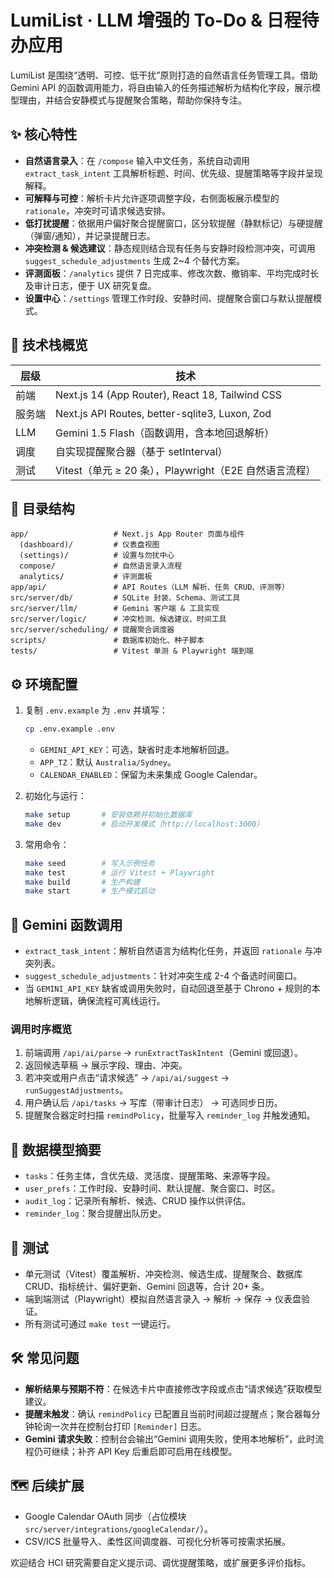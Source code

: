 # LumiList · LLM 增强的 To-Do & 日程待办应用

LumiList 是围绕“透明、可控、低干扰”原则打造的自然语言任务管理工具。借助 Gemini API 的函数调用能力，将自由输入的任务描述解析为结构化字段，展示模型理由，并结合安静模式与提醒聚合策略，帮助你保持专注。

## ✨ 核心特性

- **自然语言录入**：在 `/compose` 输入中文任务，系统自动调用 `extract_task_intent` 工具解析标题、时间、优先级、提醒策略等字段并呈现解释。
- **可解释与可控**：解析卡片允许逐项调整字段，右侧面板展示模型的 `rationale`，冲突时可请求候选安排。
- **低打扰提醒**：依据用户偏好聚合提醒窗口，区分软提醒（静默标记）与硬提醒（弹窗/通知），并记录提醒日志。
- **冲突检测 & 候选建议**：静态规则结合现有任务与安静时段检测冲突，可调用 `suggest_schedule_adjustments` 生成 2~4 个替代方案。
- **评测面板**：`/analytics` 提供 7 日完成率、修改次数、撤销率、平均完成时长及审计日志，便于 UX 研究复盘。
- **设置中心**：`/settings` 管理工作时段、安静时间、提醒聚合窗口与默认提醒模式。

## 🧱 技术栈概览

| 层级 | 技术 |
| --- | --- |
| 前端 | Next.js 14 (App Router), React 18, Tailwind CSS |
| 服务端 | Next.js API Routes, better-sqlite3, Luxon, Zod |
| LLM | Gemini 1.5 Flash（函数调用，含本地回退解析） |
| 调度 | 自实现提醒聚合器（基于 setInterval） |
| 测试 | Vitest（单元 ≥ 20 条），Playwright（E2E 自然语言流程） |

## 📂 目录结构

```
app/                   # Next.js App Router 页面与组件
  (dashboard)/         # 仪表盘视图
  (settings)/          # 设置与勿扰中心
  compose/             # 自然语言录入流程
  analytics/           # 评测面板
app/api/               # API Routes（LLM 解析、任务 CRUD、评测等）
src/server/db/         # SQLite 封装、Schema、测试工具
src/server/llm/        # Gemini 客户端 & 工具实现
src/server/logic/      # 冲突检测、候选建议、时间工具
src/server/scheduling/ # 提醒聚合调度器
scripts/               # 数据库初始化、种子脚本
tests/                 # Vitest 单测 & Playwright 端到端
```

## ⚙️ 环境配置

1. 复制 `.env.example` 为 `.env` 并填写：
   ```bash
   cp .env.example .env
   ```
   - `GEMINI_API_KEY`：可选，缺省时走本地解析回退。
   - `APP_TZ`：默认 `Australia/Sydney`。
   - `CALENDAR_ENABLED`：保留为未来集成 Google Calendar。

2. 初始化与运行：
   ```bash
   make setup       # 安装依赖并初始化数据库
   make dev         # 启动开发模式（http://localhost:3000）
   ```

3. 常用命令：
   ```bash
   make seed        # 写入示例任务
   make test        # 运行 Vitest + Playwright
   make build       # 生产构建
   make start       # 生产模式启动
   ```

## 🔌 Gemini 函数调用

- `extract_task_intent`：解析自然语言为结构化任务，并返回 `rationale` 与冲突列表。
- `suggest_schedule_adjustments`：针对冲突生成 2-4 个备选时间窗口。
- 当 `GEMINI_API_KEY` 缺省或调用失败时，自动回退至基于 Chrono + 规则的本地解析逻辑，确保流程可离线运行。

### 调用时序概览

1. 前端调用 `/api/ai/parse` → `runExtractTaskIntent`（Gemini 或回退）。
2. 返回候选草稿 → 展示字段、理由、冲突。
3. 若冲突或用户点击“请求候选” → `/api/ai/suggest` → `runSuggestAdjustments`。
4. 用户确认后 `/api/tasks` → 写库（带审计日志） → 可选同步日历。
5. 提醒聚合器定时扫描 `remindPolicy`，批量写入 `reminder_log` 并触发通知。

## 🔁 数据模型摘要

- `tasks`：任务主体，含优先级、灵活度、提醒策略、来源等字段。
- `user_prefs`：工作时段、安静时间、默认提醒、聚合窗口、时区。
- `audit_log`：记录所有解析、候选、CRUD 操作以供评估。
- `reminder_log`：聚合提醒出队历史。

## 🧪 测试

- 单元测试（Vitest）覆盖解析、冲突检测、候选生成、提醒聚合、数据库 CRUD、指标统计、偏好更新、Gemini 回退等，合计 20+ 条。
- 端到端测试（Playwright）模拟自然语言录入 → 解析 → 保存 → 仪表盘验证。
- 所有测试可通过 `make test` 一键运行。

## 🛠️ 常见问题

- **解析结果与预期不符**：在候选卡片中直接修改字段或点击“请求候选”获取模型建议。
- **提醒未触发**：确认 `remindPolicy` 已配置且当前时间超过提醒点；聚合器每分钟轮询一次并在控制台打印 `[Reminder]` 日志。
- **Gemini 请求失败**：控制台会输出“Gemini 调用失败，使用本地解析”，此时流程仍可继续；补齐 API Key 后重启即可启用在线模型。

## 🗺️ 后续扩展

- Google Calendar OAuth 同步（占位模块 `src/server/integrations/googleCalendar/`）。
- CSV/ICS 批量导入、柔性区间调度器、可视化分析等可按需求拓展。

欢迎结合 HCI 研究需要自定义提示词、调优提醒策略，或扩展更多评价指标。
